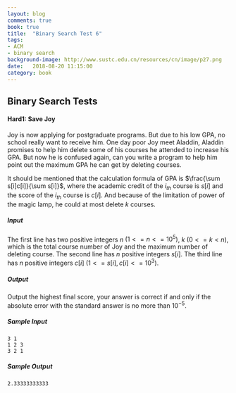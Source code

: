 ```yaml
---
layout: blog
comments: true
book: true
title:  "Binary Search Test 6"
tags:
- ACM
- binary search
background-image: http://www.sustc.edu.cn/resources/cn/image/p27.png
date:   2018-08-20 11:15:00
category: book
---
```


## Binary Search Tests

#### Hard1:  Save Joy

Joy is now applying for postgraduate programs. But due to his low GPA, no school really want to receive him. One day poor Joy meet Aladdin, Aladdin promises to help him delete some of his courses he attended to increase his GPA. But now he is confused again, can you write a program to help him point out the maximum GPA he can get by deleting courses.

It should be mentioned that the calculation formula of GPA is $\frac{\sum s[i]c[i]}{\sum s[i]}$, where the academic credit of the $i_{th}$ course is $s[i]$ and the score of the $i_{th}$ course is $c[i]$. And because of the limitation of power of the magic lamp, he could at most delete $k$ courses.

##### Input

The first line has two positive integers $n$ $(1<=n<=10^5)$, $k$ $(0<=k<n)$, which is the total course number of Joy and the maximum number of deleting course. The second line has $n$ positive integers $s[i]$. The third line has $n$ positive integers $c[i]$ $(1<=s[i], c[i]<=10^3)$.

##### Output

Output the highest final score, your answer is correct if and only if the absolute
error with the standard answer is no more than $10^{-5}$.

##### Sample Input

```
3 1
1 2 3
3 2 1
```

##### Sample Output

```
2.33333333333
```

